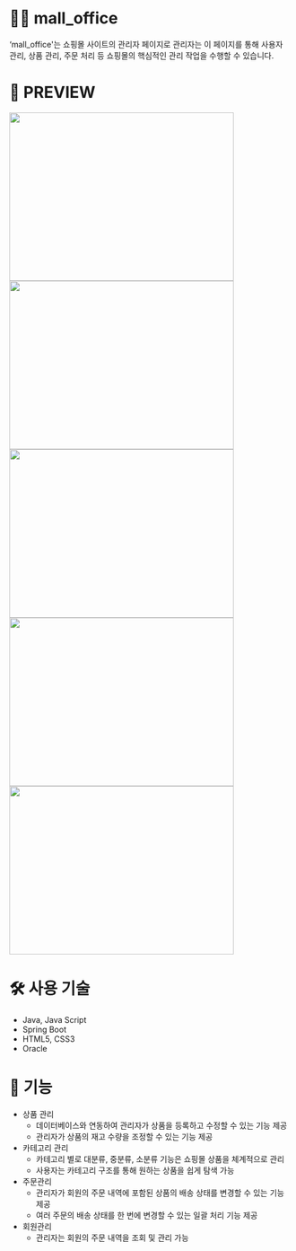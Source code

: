 # 👨‍🏫 mall_office
‘mall_office'는 쇼핑몰 사이트의 관리자 페이지로 관리자는 이 페이지를 통해 사용자 관리, 상품 관리, 주문 처리 등 쇼핑몰의 핵심적인 관리 작업을 수행할 수 있습니다.


# 🔎 PREVIEW

<img src="https://github.com/user-attachments/assets/861c25c1-4dae-4c08-a351-eeb0fcca9026" width="400" height="300">
<img src="https://github.com/user-attachments/assets/412b638f-5916-4eee-bb91-d234689817ed" width="400" height="300">
<img src="https://github.com/user-attachments/assets/15b068c2-9fad-4be3-9710-d120a5816d46" width="400" height="300">
<img src="https://github.com/user-attachments/assets/be8fb72f-51ab-4a61-ad92-d27912be5555" width="400" height="300">
<img src="https://github.com/user-attachments/assets/b222f741-eea8-4517-92e3-5d941ee36575" width="400" height="300">




# 🛠 사용 기술
- Java, Java Script
- Spring Boot
- HTML5, CSS3
- Oracle



# 📌 기능
- 상품 관리
  - 데이터베이스와 연동하여 관리자가 상품을 등록하고 수정할 수 있는 기능 제공
  - 관리자가 상품의 재고 수량을 조정할 수 있는 기능 제공
- 카테고리 관리
  - 카테고리 별로 대분류, 중분류, 소분류 기능은 쇼핑몰 상품을 체계적으로 관리
  - 사용자는 카테고리 구조를 통해 원하는 상품을 쉽게 탐색 가능
- 주문관리
  - 관리자가 회원의 주문 내역에 포함된 상품의 배송 상태를 변경할 수 있는 기능 제공
  - 여러 주문의 배송 상태를 한 번에 변경할 수 있는 일괄 처리 기능 제공
- 회원관리
  - 관리자는 회원의 주문 내역을 조회 및 관리 가능



